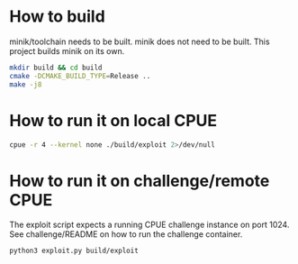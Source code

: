

# How to build

minik/toolchain needs to be built. minik does not need to be built. This project builds minik on its own.

```sh
mkdir build && cd build
cmake -DCMAKE_BUILD_TYPE=Release ..
make -j8
```

# How to run it on local CPUE

```sh
cpue -r 4 --kernel none ./build/exploit 2>/dev/null
```

# How to run it on challenge/remote CPUE
The exploit script expects a running CPUE challenge instance on port 1024.
See challenge/README on how to run the challenge container.

```sh
python3 exploit.py build/exploit
```